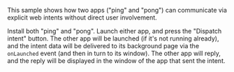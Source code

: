 This sample shows how two apps ("ping" and "pong") can communicate via explicit web intents without direct user involvement.

Install both "ping" and "pong". Launch either app, and press the "Dispatch intent" button. The other app will be launched (if it's not running already), and the intent data will be delivered to its background page via the `onLaunched` event (and then in turn to its window). The other app will reply, and the reply will be displayed in the window of the app that sent the intent.
